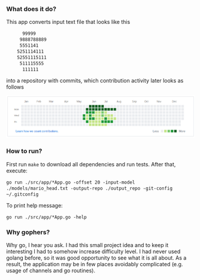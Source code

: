 ### What does it do?

This app converts input text file that looks like this

          99999
         9888788889
         5551141
        5251114111
        52551115111
         511115555
          111111

into a repository with commits, which contribution activity later looks as follows

![Mario's head](./models/mario_head.png)

### How to run?
First run `make` to download all dependencies and run tests. After that, execute:

    go run ./src/app/*App.go -offset 20 -input-model ./models/mario_head.txt -output-repo ./output_repo -git-config ~/.gitconfig
    
To print help message:

    go run ./src/app/*App.go -help
    
### Why gophers?

Why go, I hear you ask. I had this small project idea and to keep it interesting I had to somehow increase difficulty level. 
I had never used golang before, so it was good opportunity to see what it is all about. As a result, the application may be
in few places avoidably complicated (e.g. usage of channels and go routines). 
